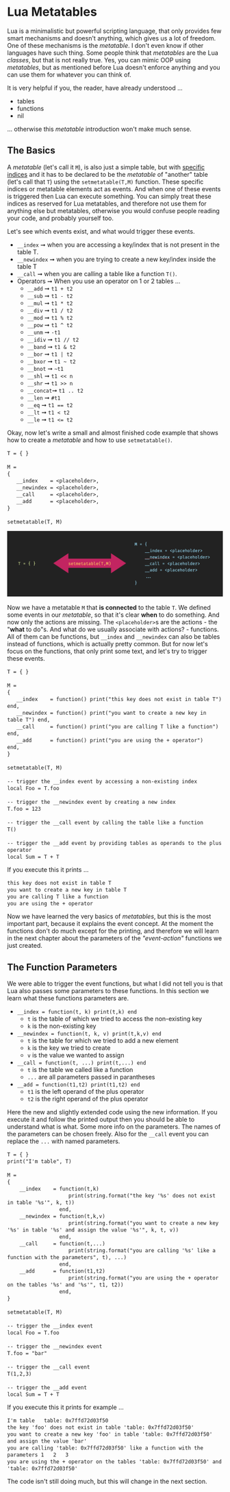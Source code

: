 # Lua Metatables

Lua is a minimalistic but powerful scripting language, that only provides few smart mechanisms and doesn't anything,
which gives us a lot of freedom. One of these mechanisms is the *metatable*. I don't even know if other languages have
such thing. Some people think that *metatables* are the Lua *classes*, but that is not really true. Yes, you can mimic OOP
using *metatables*, but as mentioned before Lua doesn't enforce anything and you can use them for whatever you can think of.

It is very helpful if you, the reader, have already understood ...

- tables
- functions
- nil

... otherwise this *metatable* introduction won't make much sense.

## The Basics

A *metatable* (let's call it `M`), is also just a simple table, but with [specific indices](https://www.lua.org/manual/5.4/manual.html#2.4)
and it has to be declared to be the *metatable* of "another" table (let's call that `T`) using the `setmetatable(T,M)` function. These specific
indices or metatable elements act as events. And when one of these events is triggered then Lua can execute something.
You can simply treat these indices as reserved for Lua metatables, and therefore not use them for anything else but
metatables, otherwise you would confuse people reading your code, and probably yourself too.

Let's see which events exist, and what would trigger these events.

- `__index` ➞ when you are accessing a key/index that is not present in the table T.
- `__newindex` ➞ when you are trying to create a new key/index inside the table T
- `__call` ➞ when you are calling a table like a function `T()`.
- Operators ➞ When you use an operator on 1 or 2 tables ...
    - `__add`   ➞ `t1 + t2`
    - `__sub`   ➞ `t1 - t2`
    - `__mul`   ➞ `t1 * t2`
    - `__div`   ➞ `t1 / t2`
    - `__mod`   ➞ `t1 % t2`
    - `__pow`   ➞ `t1 ^ t2`
    - `__unm`   ➞ `-t1`
    - `__idiv`  ➞ `t1 // t2`
    - `__band`  ➞ `t1 & t2`
    - `__bor`   ➞ `t1 | t2`
    - `__bxor`  ➞ `t1 ~ t2`
    - `__bnot`  ➞ `~t1`
    - `__shl`   ➞ `t1 << n`
    - `__shr`   ➞ `t1 >> n`
    - `__concat`➞ `t1 .. t2`
    - `__len`   ➞ `#t1`
    - `__eq`    ➞ `t1 == t2`
    - `__lt`    ➞ `t1 < t2`
    - `__le`    ➞ `t1 <= t2`

Okay, now let's write a small and almost finished code example that shows how to create a *metatable* and how to use `setmetatable()`.

    T = { }

    M =
    {
       __index    = <placeholder>,
       __newindex = <placeholder>,
       __call     = <placeholder>,
       __add      = <placeholder>,
    }

    setmetatable(T, M)

![setmetatable](img/setmetatable.png)


Now we have a metatable `M` that **is connected** to the table `T`. We defined some events in our *metatable*, so that it's clear
**when** to do something. And now only the actions are missing. The `<placeholder>`s are the actions - the "**what** to do"s.
And what do we usually associate with actions? - functions. All of them can be functions, but `__index` and `__newindex`
can also be tables instead of functions, which is actually pretty common.
But for now let's focus on the functions, that only print some text, and let's try to trigger these events.

    T = { }

    M =
    {
       __index    = function() print("this key does not exist in table T")      end,
       __newindex = function() print("you want to create a new key in table T") end,
       __call     = function() print("you are calling T like a function")       end,
       __add      = function() print("you are using the + operator")            end,
    }

    setmetatable(T, M)

    -- trigger the __index event by accessing a non-existing index
    local Foo = T.foo
    
    -- trigger the __newindex event by creating a new index
    T.foo = 123
    
    -- trigger the __call event by calling the table like a function
    T()
    
    -- trigger the __add event by providing tables as operands to the plus operator
    local Sum = T + T


If you execute this it prints ...

    this key does not exist in table T
    you want to create a new key in table T
    you are calling T like a function
    you are using the + operator


Now we have learned the very basics of *metatables*, but this is the most important part, because it explains the event
concept. At the moment the functions don't do much except for the printing, and therefore we will learn in the next chapter
about the parameters of the *"event-action"* functions we just created.


## The Function Parameters

We were able to trigger the event functions, but what I did not tell you is that Lua also passes some parameters to
these functions. In this section we learn what these functions parameters are.

- `__index = function(t, k) print(t,k) end`
    - `t` is the table of which we tried to access the non-existing key
    - `k` is the non-existing key
- `__newindex = function(t, k, v) print(t,k,v) end`
    - `t` is the table for which we tried to add a new element
    - `k` is the key we tried to create
    - `v` is the value we wanted to assign
- `__call = function(t, ...) print(t,...) end`
    - `t` is the table we called like a function
    - `...` are all parameters passed in parantheses
- `__add = function(t1,t2) print(t1,t2) end`
    - `t1` is the left operand of the plus operator
    - `t2` is the right operand of the plus operator

Here the new and slightly extended code using the new information. If you execute it and follow the printed output then
you should be able to understand what is what. Some more info on the parameters. The names of the parameters can be
chosen freely. Also for the `__call` event you can replace the `...` with named parameters.


    T = { }
    print("I'm table", T)

    M =
    {
        __index    = function(t,k)
                        print(string.format("the key '%s' does not exist in table '%s'", k, t))
                     end,
        __newindex = function(t,k,v)
                        print(string.format("you want to create a new key '%s' in table '%s' and assign the value '%s'", k, t, v))
                     end,
        __call     = function(t,...)
                        print(string.format("you are calling '%s' like a function with the parameters", t), ...)
                     end,
        __add      = function(t1,t2)
                        print(string.format("you are using the + operator on the tables '%s' and '%s'", t1, t2))
                     end,
    }

    setmetatable(T, M)

    -- trigger the __index event
    local Foo = T.foo

    -- trigger the __newindex event
    T.foo = "bar"

    -- trigger the __call event
    T(1,2,3)

    -- trigger the __add event
    local Sum = T + T


If you execute this it prints for example ...

    I'm table	table: 0x7ffd72d03f50
    the key 'foo' does not exist in table 'table: 0x7ffd72d03f50'
    you want to create a new key 'foo' in table 'table: 0x7ffd72d03f50' and assign the value 'bar'
    you are calling 'table: 0x7ffd72d03f50' like a function with the parameters	1	2	3
    you are using the + operator on the tables 'table: 0x7ffd72d03f50' and 'table: 0x7ffd72d03f50'


The code isn't still doing much, but this will change in the next section.
